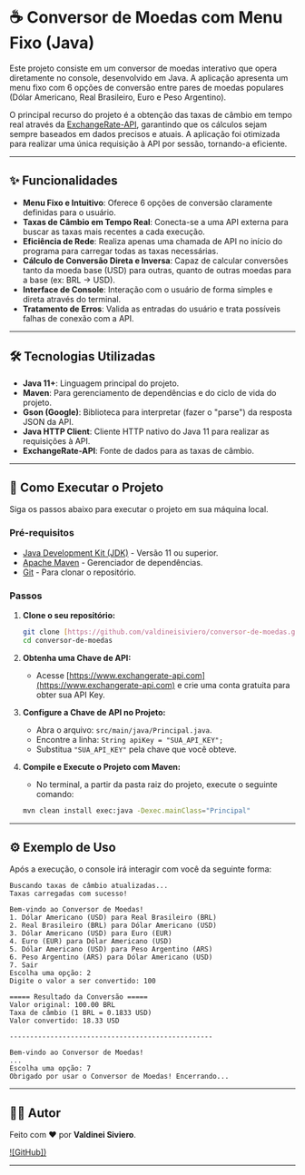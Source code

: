 # ☕ Conversor de Moedas com Menu Fixo (Java)



Este projeto consiste em um conversor de moedas interativo que opera diretamente no console, desenvolvido em Java. A aplicação apresenta um menu fixo com 6 opções de conversão entre pares de moedas populares (Dólar Americano, Real Brasileiro, Euro e Peso Argentino).

O principal recurso do projeto é a obtenção das taxas de câmbio em tempo real através da [ExchangeRate-API](https://www.exchangerate-api.com), garantindo que os cálculos sejam sempre baseados em dados precisos e atuais. A aplicação foi otimizada para realizar uma única requisição à API por sessão, tornando-a eficiente.

---

## ✨ Funcionalidades

-   **Menu Fixo e Intuitivo**: Oferece 6 opções de conversão claramente definidas para o usuário.
-   **Taxas de Câmbio em Tempo Real**: Conecta-se a uma API externa para buscar as taxas mais recentes a cada execução.
-   **Eficiência de Rede**: Realiza apenas uma chamada de API no início do programa para carregar todas as taxas necessárias.
-   **Cálculo de Conversão Direta e Inversa**: Capaz de calcular conversões tanto da moeda base (USD) para outras, quanto de outras moedas para a base (ex: BRL -> USD).
-   **Interface de Console**: Interação com o usuário de forma simples e direta através do terminal.
-   **Tratamento de Erros**: Valida as entradas do usuário e trata possíveis falhas de conexão com a API.

---

## 🛠️ Tecnologias Utilizadas

-   **Java 11+**: Linguagem principal do projeto.
-   **Maven**: Para gerenciamento de dependências e do ciclo de vida do projeto.
-   **Gson (Google)**: Biblioteca para interpretar (fazer o "parse") da resposta JSON da API.
-   **Java HTTP Client**: Cliente HTTP nativo do Java 11 para realizar as requisições à API.
-   **ExchangeRate-API**: Fonte de dados para as taxas de câmbio.

---

## 🚀 Como Executar o Projeto

Siga os passos abaixo para executar o projeto em sua máquina local.

### Pré-requisitos

-   [Java Development Kit (JDK)](https://www.oracle.com/java/technologies/downloads/) - Versão 11 ou superior.
-   [Apache Maven](https://maven.apache.org/download.cgi) - Gerenciador de dependências.
-   [Git](https://git-scm.com/downloads) - Para clonar o repositório.

### Passos

1.  **Clone o seu repositório:**
    ```bash
    git clone [https://github.com/valdineisiviero/conversor-de-moedas.git](https://github.com/valdineisiviero/conversor-de-moedas.git)
    cd conversor-de-moedas
    ```

2.  **Obtenha uma Chave de API:**
    -   Acesse [https://www.exchangerate-api.com](https://www.exchangerate-api.com) e crie uma conta gratuita para obter sua API Key.

3.  **Configure a Chave de API no Projeto:**
    -   Abra o arquivo: `src/main/java/Principal.java`.
    -   Encontre a linha: `String apiKey = "SUA_API_KEY";`
    -   Substitua `"SUA_API_KEY"` pela chave que você obteve.

4.  **Compile e Execute o Projeto com Maven:**
    -   No terminal, a partir da pasta raiz do projeto, execute o seguinte comando:
    ```bash
    mvn clean install exec:java -Dexec.mainClass="Principal"
    ```

---

## ⚙️ Exemplo de Uso

Após a execução, o console irá interagir com você da seguinte forma:

```text
Buscando taxas de câmbio atualizadas...
Taxas carregadas com sucesso!

Bem-vindo ao Conversor de Moedas!
1. Dólar Americano (USD) para Real Brasileiro (BRL)
2. Real Brasileiro (BRL) para Dólar Americano (USD)
3. Dólar Americano (USD) para Euro (EUR)
4. Euro (EUR) para Dólar Americano (USD)
5. Dólar Americano (USD) para Peso Argentino (ARS)
6. Peso Argentino (ARS) para Dólar Americano (USD)
7. Sair
Escolha uma opção: 2
Digite o valor a ser convertido: 100

===== Resultado da Conversão =====
Valor original: 100.00 BRL
Taxa de câmbio (1 BRL = 0.1833 USD)
Valor convertido: 18.33 USD

--------------------------------------------------

Bem-vindo ao Conversor de Moedas!
...
Escolha uma opção: 7
Obrigado por usar o Conversor de Moedas! Encerrando...
```

---

## 👨‍💻 Autor

Feito com ❤️ por **Valdinei Siviero**.


[![GitHub])](https://github.com/valdineisiviero)

---



